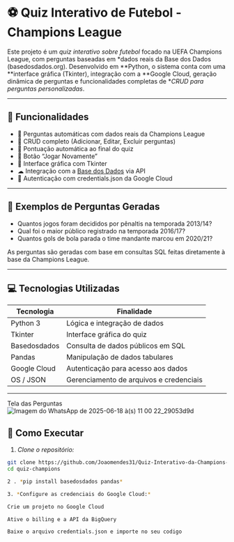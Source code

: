 # ⚽ Quiz Interativo de Futebol - Champions League

Este projeto é um *quiz interativo sobre futebol* focado na UEFA Champions League, com perguntas baseadas em *dados reais da Base dos Dados (basedosdados.org). Desenvolvido em **Python, o sistema conta com uma **interface gráfica (Tkinter), integração com a **Google Cloud, geração dinâmica de perguntas e funcionalidades completas de **CRUD para perguntas personalizadas*.

---

## 📌 Funcionalidades

- 🧠 Perguntas automáticas com dados reais da Champions League
- 🧾 CRUD completo (Adicionar, Editar, Excluir perguntas)
- 🎯 Pontuação automática ao final do quiz
- 🔁 Botão “Jogar Novamente”
- 🎨 Interface gráfica com Tkinter
- ☁ Integração com a [Base dos Dados](https://basedosdados.org/) via API
- 🔐 Autenticação com credentials.json da Google Cloud

---

## 🧠 Exemplos de Perguntas Geradas

- Quantos jogos foram decididos por pênaltis na temporada 2013/14?
- Qual foi o maior público registrado na temporada 2016/17?
- Quantos gols de bola parada o time mandante marcou em 2020/21?

As perguntas são geradas com base em consultas SQL feitas diretamente à base da Champions League.

---

## 💻 Tecnologias Utilizadas

| Tecnologia     | Finalidade                              |
|----------------|------------------------------------------|
| Python 3       | Lógica e integração de dados             |
| Tkinter        | Interface gráfica do quiz                |
| Basedosdados   | Consulta de dados públicos em SQL        |
| Pandas         | Manipulação de dados tabulares           |
| Google Cloud   | Autenticação para acesso aos dados       |
| OS / JSON      | Gerenciamento de arquivos e credenciais  |

---
Tela das Perguntas 
![Imagem do WhatsApp de 2025-06-18 à(s) 11 00 22_29053d9d](https://github.com/user-attachments/assets/b04ad01f-bb82-4857-bf3b-8ad23ce89cf5)

## 🚀 Como Executar

1. *Clone o repositório:*

```bash
git clone https://github.com/Joaomendes31/Quiz-Interativo-da-Champions-League.git
cd quiz-champions

2 . *pip install basedosdados pandas*

3. *Configure as credenciais do Google Cloud:*

Crie um projeto no Google Cloud

Ative o billing e a API da BigQuery

Baixe o arquivo credentials.json e importe no seu codigo
